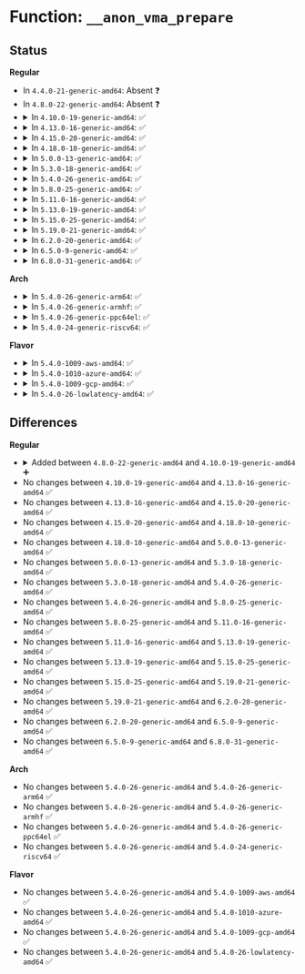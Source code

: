 # Function: <code>__anon_vma_prepare</code>

## Status
<b>Regular</b>
<ul>
<li>
In <code>4.4.0-21-generic-amd64</code>: Absent ❓
</li>
<li>
In <code>4.8.0-22-generic-amd64</code>: Absent ❓
</li>
<li>
<details>
<summary>In <code>4.10.0-19-generic-amd64</code>: ✅</summary>

```c
int __anon_vma_prepare(struct vm_area_struct * vma)
```

```json
{
  "name": "__anon_vma_prepare",
  "collision_type": "Unique Global",
  "inline_type": "No",
  "funcs": [
    {
      "addr": 18446744071580918112,
      "name": "__anon_vma_prepare",
      "external": true,
      "loc": "mm/rmap.c:171",
      "file": "mm/rmap.c",
      "inline": "seen, unknown",
      "caller_inline": [],
      "caller_func": [
        "kernel/events/uprobes.c:uprobe_write_opcode",
        "mm/memory.c:handle_mm_fault",
        "mm/memory.c:handle_mm_fault",
        "mm/memory.c:wp_page_copy",
        "mm/mmap.c:expand_downwards",
        "mm/hugetlb.c:hugetlb_fault",
        "mm/hugetlb.c:hugetlb_cow",
        "mm/huge_memory.c:do_huge_pmd_anonymous_page",
        "mm/userfaultfd.c:mfill_zeropage",
        "mm/userfaultfd.c:mcopy_atomic"
      ]
    }
  ],
  "symbols": [
    {
      "addr": 18446744071580918112,
      "name": "__anon_vma_prepare",
      "section": ".text",
      "bind": "STB_GLOBAL",
      "size": 372
    }
  ]
}
```
</details>
</li>
<li>
<details>
<summary>In <code>4.13.0-16-generic-amd64</code>: ✅</summary>

```c
int __anon_vma_prepare(struct vm_area_struct * vma)
```

```json
{
  "name": "__anon_vma_prepare",
  "collision_type": "Unique Global",
  "inline_type": "No",
  "funcs": [
    {
      "addr": 18446744071580962384,
      "name": "__anon_vma_prepare",
      "external": true,
      "loc": "mm/rmap.c:173",
      "file": "mm/rmap.c",
      "inline": "seen, unknown",
      "caller_inline": [],
      "caller_func": [
        "kernel/events/uprobes.c:uprobe_write_opcode",
        "mm/memory.c:__handle_mm_fault",
        "mm/memory.c:__handle_mm_fault",
        "mm/memory.c:wp_page_copy",
        "mm/mmap.c:expand_downwards",
        "mm/hugetlb.c:hugetlb_no_page",
        "mm/hugetlb.c:hugetlb_cow",
        "mm/huge_memory.c:do_huge_pmd_anonymous_page",
        "mm/userfaultfd.c:mfill_zeropage",
        "mm/userfaultfd.c:mcopy_atomic",
        "mm/userfaultfd.c:mcopy_atomic"
      ]
    }
  ],
  "symbols": [
    {
      "addr": 18446744071580962384,
      "name": "__anon_vma_prepare",
      "section": ".text",
      "bind": "STB_GLOBAL",
      "size": 375
    }
  ]
}
```
</details>
</li>
<li>
<details>
<summary>In <code>4.15.0-20-generic-amd64</code>: ✅</summary>

```c
int __anon_vma_prepare(struct vm_area_struct * vma)
```

```json
{
  "name": "__anon_vma_prepare",
  "collision_type": "Unique Global",
  "inline_type": "No",
  "funcs": [
    {
      "addr": 18446744071581064704,
      "name": "__anon_vma_prepare",
      "external": true,
      "loc": "mm/rmap.c:174",
      "file": "mm/rmap.c",
      "inline": "seen, unknown",
      "caller_inline": [],
      "caller_func": [
        "kernel/events/uprobes.c:uprobe_write_opcode",
        "mm/memory.c:handle_pte_fault",
        "mm/memory.c:handle_pte_fault",
        "mm/memory.c:wp_page_copy",
        "mm/mmap.c:expand_downwards",
        "mm/hugetlb.c:hugetlb_no_page",
        "mm/hugetlb.c:hugetlb_cow",
        "mm/huge_memory.c:do_huge_pmd_anonymous_page",
        "mm/userfaultfd.c:mfill_zeropage",
        "mm/userfaultfd.c:mcopy_atomic",
        "mm/userfaultfd.c:mcopy_atomic"
      ]
    }
  ],
  "symbols": [
    {
      "addr": 18446744071581064704,
      "name": "__anon_vma_prepare",
      "section": ".text",
      "bind": "STB_GLOBAL",
      "size": 375
    }
  ]
}
```
</details>
</li>
<li>
<details>
<summary>In <code>4.18.0-10-generic-amd64</code>: ✅</summary>

```c
int __anon_vma_prepare(struct vm_area_struct * vma)
```

```json
{
  "name": "__anon_vma_prepare",
  "collision_type": "Unique Global",
  "inline_type": "No",
  "funcs": [
    {
      "addr": 18446744071581203792,
      "name": "__anon_vma_prepare",
      "external": true,
      "loc": "mm/rmap.c:175",
      "file": "mm/rmap.c",
      "inline": "seen, unknown",
      "caller_inline": [],
      "caller_func": [
        "kernel/fork.c:copy_mm",
        "kernel/events/uprobes.c:uprobe_write_opcode",
        "mm/memory.c:handle_pte_fault",
        "mm/memory.c:handle_pte_fault",
        "mm/memory.c:wp_page_copy",
        "mm/mmap.c:expand_downwards",
        "mm/hugetlb.c:hugetlb_no_page",
        "mm/hugetlb.c:hugetlb_cow",
        "mm/huge_memory.c:do_huge_pmd_anonymous_page",
        "mm/userfaultfd.c:mfill_zeropage",
        "mm/userfaultfd.c:mcopy_atomic",
        "mm/userfaultfd.c:mcopy_atomic"
      ]
    }
  ],
  "symbols": [
    {
      "addr": 18446744071581203792,
      "name": "__anon_vma_prepare",
      "section": ".text",
      "bind": "STB_GLOBAL",
      "size": 375
    }
  ]
}
```
</details>
</li>
<li>
<details>
<summary>In <code>5.0.0-13-generic-amd64</code>: ✅</summary>

```c
int __anon_vma_prepare(struct vm_area_struct * vma)
```

```json
{
  "name": "__anon_vma_prepare",
  "collision_type": "Unique Global",
  "inline_type": "No",
  "funcs": [
    {
      "addr": 18446744071581287376,
      "name": "__anon_vma_prepare",
      "external": true,
      "loc": "mm/rmap.c:175",
      "file": "mm/rmap.c",
      "inline": "seen, unknown",
      "caller_inline": [],
      "caller_func": [
        "kernel/events/uprobes.c:uprobe_write_opcode",
        "mm/memory.c:__handle_mm_fault",
        "mm/memory.c:__handle_mm_fault",
        "mm/memory.c:wp_page_copy",
        "mm/mmap.c:expand_downwards",
        "mm/hugetlb.c:hugetlb_no_page",
        "mm/hugetlb.c:hugetlb_cow",
        "mm/huge_memory.c:do_huge_pmd_anonymous_page",
        "mm/userfaultfd.c:mfill_zeropage",
        "mm/userfaultfd.c:mcopy_atomic",
        "mm/userfaultfd.c:mcopy_atomic"
      ]
    }
  ],
  "symbols": [
    {
      "addr": 18446744071581287376,
      "name": "__anon_vma_prepare",
      "section": ".text",
      "bind": "STB_GLOBAL",
      "size": 375
    }
  ]
}
```
</details>
</li>
<li>
<details>
<summary>In <code>5.3.0-18-generic-amd64</code>: ✅</summary>

```c
int __anon_vma_prepare(struct vm_area_struct * vma)
```

```json
{
  "name": "__anon_vma_prepare",
  "collision_type": "Unique Global",
  "inline_type": "No",
  "funcs": [
    {
      "addr": 18446744071581361808,
      "name": "__anon_vma_prepare",
      "external": true,
      "loc": "mm/rmap.c:175",
      "file": "mm/rmap.c",
      "inline": "seen, unknown",
      "caller_inline": [],
      "caller_func": [
        "kernel/fork.c:dup_mmap",
        "kernel/events/uprobes.c:uprobe_write_opcode",
        "mm/memory.c:do_fault",
        "mm/memory.c:do_anonymous_page",
        "mm/memory.c:wp_page_copy",
        "mm/mmap.c:expand_downwards",
        "mm/hugetlb.c:hugetlb_no_page",
        "mm/hugetlb.c:hugetlb_cow",
        "mm/huge_memory.c:do_huge_pmd_anonymous_page",
        "mm/userfaultfd.c:mfill_zeropage",
        "mm/userfaultfd.c:mcopy_atomic",
        "mm/userfaultfd.c:mcopy_atomic"
      ]
    }
  ],
  "symbols": [
    {
      "addr": 18446744071581361808,
      "name": "__anon_vma_prepare",
      "section": ".text",
      "bind": "STB_GLOBAL",
      "size": 376
    }
  ]
}
```
</details>
</li>
<li>
<details>
<summary>In <code>5.4.0-26-generic-amd64</code>: ✅</summary>

```c
int __anon_vma_prepare(struct vm_area_struct * vma)
```

```json
{
  "name": "__anon_vma_prepare",
  "collision_type": "Unique Global",
  "inline_type": "No",
  "funcs": [
    {
      "addr": 18446744071581421488,
      "name": "__anon_vma_prepare",
      "external": true,
      "loc": "mm/rmap.c:176",
      "file": "mm/rmap.c",
      "inline": "seen, unknown",
      "caller_inline": [],
      "caller_func": [
        "kernel/fork.c:dup_mmap",
        "kernel/events/uprobes.c:uprobe_write_opcode",
        "mm/memory.c:do_fault",
        "mm/memory.c:do_anonymous_page",
        "mm/memory.c:wp_page_copy",
        "mm/mmap.c:expand_downwards",
        "mm/hugetlb.c:hugetlb_no_page",
        "mm/hugetlb.c:hugetlb_cow",
        "mm/huge_memory.c:do_huge_pmd_anonymous_page",
        "mm/userfaultfd.c:mfill_zeropage",
        "mm/userfaultfd.c:mcopy_atomic",
        "mm/userfaultfd.c:mcopy_atomic"
      ]
    }
  ],
  "symbols": [
    {
      "addr": 18446744071581421488,
      "name": "__anon_vma_prepare",
      "section": ".text",
      "bind": "STB_GLOBAL",
      "size": 376
    }
  ]
}
```
</details>
</li>
<li>
<details>
<summary>In <code>5.8.0-25-generic-amd64</code>: ✅</summary>

```c
int __anon_vma_prepare(struct vm_area_struct * vma)
```

```json
{
  "name": "__anon_vma_prepare",
  "collision_type": "Unique Global",
  "inline_type": "No",
  "funcs": [
    {
      "addr": 18446744071581623248,
      "name": "__anon_vma_prepare",
      "external": true,
      "loc": "mm/rmap.c:182",
      "file": "mm/rmap.c",
      "inline": "seen, unknown",
      "caller_inline": [],
      "caller_func": [
        "kernel/events/uprobes.c:uprobe_write_opcode",
        "mm/memory.c:do_cow_fault",
        "mm/memory.c:do_anonymous_page",
        "mm/memory.c:wp_page_copy",
        "mm/mmap.c:expand_downwards",
        "mm/hugetlb.c:hugetlb_no_page",
        "mm/hugetlb.c:hugetlb_cow",
        "mm/huge_memory.c:do_huge_pmd_anonymous_page",
        "mm/userfaultfd.c:mfill_zeropage",
        "mm/userfaultfd.c:mcopy_atomic",
        "mm/userfaultfd.c:mcopy_atomic"
      ]
    }
  ],
  "symbols": [
    {
      "addr": 18446744071581623248,
      "name": "__anon_vma_prepare",
      "section": ".text",
      "bind": "STB_GLOBAL",
      "size": 376
    }
  ]
}
```
</details>
</li>
<li>
<details>
<summary>In <code>5.11.0-16-generic-amd64</code>: ✅</summary>

```c
int __anon_vma_prepare(struct vm_area_struct * vma)
```

```json
{
  "name": "__anon_vma_prepare",
  "collision_type": "Unique Global",
  "inline_type": "No",
  "funcs": [
    {
      "addr": 18446744071581669456,
      "name": "__anon_vma_prepare",
      "external": true,
      "loc": "mm/rmap.c:182",
      "file": "mm/rmap.c",
      "inline": "seen, unknown",
      "caller_inline": [],
      "caller_func": [
        "kernel/events/uprobes.c:uprobe_write_opcode",
        "mm/memory.c:do_cow_fault",
        "mm/memory.c:do_anonymous_page",
        "mm/memory.c:wp_page_copy",
        "mm/mmap.c:expand_downwards",
        "mm/hugetlb.c:hugetlb_no_page",
        "mm/hugetlb.c:hugetlb_cow",
        "mm/huge_memory.c:do_huge_pmd_anonymous_page",
        "mm/userfaultfd.c:mfill_zeropage",
        "mm/userfaultfd.c:mcopy_atomic",
        "mm/userfaultfd.c:mcopy_atomic"
      ]
    }
  ],
  "symbols": [
    {
      "addr": 18446744071581669456,
      "name": "__anon_vma_prepare",
      "section": ".text",
      "bind": "STB_GLOBAL",
      "size": 376
    }
  ]
}
```
</details>
</li>
<li>
<details>
<summary>In <code>5.13.0-19-generic-amd64</code>: ✅</summary>

```c
int __anon_vma_prepare(struct vm_area_struct * vma)
```

```json
{
  "name": "__anon_vma_prepare",
  "collision_type": "Unique Global",
  "inline_type": "No",
  "funcs": [
    {
      "addr": 18446744071581691680,
      "name": "__anon_vma_prepare",
      "external": true,
      "loc": "mm/rmap.c:182",
      "file": "mm/rmap.c",
      "inline": "seen, unknown",
      "caller_inline": [],
      "caller_func": [
        "kernel/events/uprobes.c:uprobe_write_opcode",
        "mm/memory.c:do_fault",
        "mm/memory.c:do_anonymous_page",
        "mm/memory.c:wp_page_copy",
        "mm/mmap.c:expand_downwards",
        "mm/hugetlb.c:hugetlb_no_page",
        "mm/hugetlb.c:hugetlb_cow",
        "mm/huge_memory.c:do_huge_pmd_anonymous_page",
        "mm/userfaultfd.c:mcopy_continue",
        "mm/userfaultfd.c:mfill_zeropage",
        "mm/userfaultfd.c:mcopy_atomic",
        "mm/userfaultfd.c:mcopy_atomic"
      ]
    }
  ],
  "symbols": [
    {
      "addr": 18446744071581691680,
      "name": "__anon_vma_prepare",
      "section": ".text",
      "bind": "STB_GLOBAL",
      "size": 376
    }
  ]
}
```
</details>
</li>
<li>
<details>
<summary>In <code>5.15.0-25-generic-amd64</code>: ✅</summary>

```c
int __anon_vma_prepare(struct vm_area_struct * vma)
```

```json
{
  "name": "__anon_vma_prepare",
  "collision_type": "Unique Global",
  "inline_type": "No",
  "funcs": [
    {
      "addr": 18446744071581963072,
      "name": "__anon_vma_prepare",
      "external": true,
      "loc": "mm/rmap.c:183",
      "file": "mm/rmap.c",
      "inline": "seen, unknown",
      "caller_inline": [],
      "caller_func": [
        "kernel/events/uprobes.c:uprobe_write_opcode",
        "mm/memory.c:do_fault",
        "mm/memory.c:do_anonymous_page",
        "mm/memory.c:wp_page_copy",
        "mm/mmap.c:expand_downwards",
        "mm/hugetlb.c:hugetlb_no_page",
        "mm/hugetlb.c:hugetlb_cow",
        "mm/huge_memory.c:do_huge_pmd_anonymous_page",
        "mm/userfaultfd.c:mcopy_continue",
        "mm/userfaultfd.c:mcopy_continue",
        "mm/userfaultfd.c:mfill_zeropage",
        "mm/userfaultfd.c:mcopy_atomic",
        "mm/userfaultfd.c:mcopy_atomic"
      ]
    }
  ],
  "symbols": [
    {
      "addr": 18446744071581963072,
      "name": "__anon_vma_prepare",
      "section": ".text",
      "bind": "STB_GLOBAL",
      "size": 376
    }
  ]
}
```
</details>
</li>
<li>
<details>
<summary>In <code>5.19.0-21-generic-amd64</code>: ✅</summary>

```c
int __anon_vma_prepare(struct vm_area_struct * vma)
```

```json
{
  "name": "__anon_vma_prepare",
  "collision_type": "Unique Global",
  "inline_type": "No",
  "funcs": [
    {
      "addr": 18446744071582383072,
      "name": "__anon_vma_prepare",
      "external": true,
      "loc": "mm/rmap.c:187",
      "file": "mm/rmap.c",
      "inline": "seen, unknown",
      "caller_inline": [],
      "caller_func": [
        "kernel/events/uprobes.c:uprobe_write_opcode",
        "mm/memory.c:do_fault",
        "mm/memory.c:do_anonymous_page",
        "mm/memory.c:wp_page_copy",
        "mm/mmap.c:expand_downwards",
        "mm/hugetlb.c:hugetlb_no_page",
        "mm/hugetlb.c:hugetlb_wp",
        "mm/huge_memory.c:do_huge_pmd_anonymous_page",
        "mm/userfaultfd.c:mcopy_continue",
        "mm/userfaultfd.c:mcopy_continue",
        "mm/userfaultfd.c:mfill_zeropage",
        "mm/userfaultfd.c:mcopy_atomic",
        "mm/userfaultfd.c:mcopy_atomic"
      ]
    }
  ],
  "symbols": [
    {
      "addr": 18446744071582383072,
      "name": "__anon_vma_prepare",
      "section": ".text",
      "bind": "STB_GLOBAL",
      "size": 380
    }
  ]
}
```
</details>
</li>
<li>
<details>
<summary>In <code>6.2.0-20-generic-amd64</code>: ✅</summary>

```c
int __anon_vma_prepare(struct vm_area_struct * vma)
```

```json
{
  "name": "__anon_vma_prepare",
  "collision_type": "Unique Global",
  "inline_type": "No",
  "funcs": [
    {
      "addr": 18446744071582886496,
      "name": "__anon_vma_prepare",
      "external": true,
      "loc": "mm/rmap.c:187",
      "file": "mm/rmap.c",
      "inline": "seen, unknown",
      "caller_inline": [],
      "caller_func": [
        "kernel/events/uprobes.c:uprobe_write_opcode",
        "mm/memory.c:do_fault",
        "mm/memory.c:do_anonymous_page",
        "mm/memory.c:wp_page_copy",
        "mm/mmap.c:expand_downwards",
        "mm/hugetlb.c:hugetlb_no_page",
        "mm/hugetlb.c:hugetlb_wp",
        "mm/huge_memory.c:do_huge_pmd_anonymous_page",
        "mm/userfaultfd.c:mcopy_continue",
        "mm/userfaultfd.c:mcopy_continue",
        "mm/userfaultfd.c:mfill_zeropage",
        "mm/userfaultfd.c:mcopy_atomic",
        "mm/userfaultfd.c:mcopy_atomic"
      ]
    }
  ],
  "symbols": [
    {
      "addr": 18446744071582886496,
      "name": "__anon_vma_prepare",
      "section": ".text",
      "bind": "STB_GLOBAL",
      "size": 374
    }
  ]
}
```
</details>
</li>
<li>
<details>
<summary>In <code>6.5.0-9-generic-amd64</code>: ✅</summary>

```c
int __anon_vma_prepare(struct vm_area_struct * vma)
```

```json
{
  "name": "__anon_vma_prepare",
  "collision_type": "Unique Global",
  "inline_type": "No",
  "funcs": [
    {
      "addr": 18446744071583101344,
      "name": "__anon_vma_prepare",
      "external": true,
      "loc": "mm/rmap.c:188",
      "file": "mm/rmap.c",
      "inline": "seen, unknown",
      "caller_inline": [],
      "caller_func": [
        "kernel/events/uprobes.c:uprobe_write_opcode",
        "mm/memory.c:do_cow_fault",
        "mm/memory.c:do_anonymous_page",
        "mm/memory.c:wp_page_copy",
        "mm/mmap.c:expand_downwards",
        "mm/hugetlb.c:hugetlb_no_page",
        "mm/hugetlb.c:hugetlb_wp",
        "mm/huge_memory.c:do_huge_pmd_anonymous_page",
        "mm/userfaultfd.c:mfill_atomic_continue",
        "mm/userfaultfd.c:mfill_atomic_continue",
        "mm/userfaultfd.c:mfill_atomic_zeropage",
        "mm/userfaultfd.c:mfill_atomic_copy",
        "mm/userfaultfd.c:mfill_atomic_copy"
      ]
    }
  ],
  "symbols": [
    {
      "addr": 18446744071583101344,
      "name": "__anon_vma_prepare",
      "section": ".text",
      "bind": "STB_GLOBAL",
      "size": 377
    }
  ]
}
```
</details>
</li>
<li>
<details>
<summary>In <code>6.8.0-31-generic-amd64</code>: ✅</summary>

```c
int __anon_vma_prepare(struct vm_area_struct * vma)
```

```json
{
  "name": "__anon_vma_prepare",
  "collision_type": "Unique Global",
  "inline_type": "No",
  "funcs": [
    {
      "addr": 18446744071583284064,
      "name": "__anon_vma_prepare",
      "external": true,
      "loc": "mm/rmap.c:188",
      "file": "mm/rmap.c",
      "inline": "seen, unknown",
      "caller_inline": [],
      "caller_func": [
        "kernel/events/uprobes.c:uprobe_write_opcode",
        "mm/memory.c:do_fault",
        "mm/memory.c:do_anonymous_page",
        "mm/memory.c:wp_page_copy",
        "mm/mmap.c:expand_downwards",
        "mm/hugetlb.c:hugetlb_no_page",
        "mm/hugetlb.c:hugetlb_wp",
        "mm/migrate_device.c:migrate_vma_insert_page",
        "mm/huge_memory.c:do_huge_pmd_anonymous_page",
        "mm/userfaultfd.c:move_pages",
        "mm/userfaultfd.c:mfill_atomic_poison",
        "mm/userfaultfd.c:mfill_atomic_poison",
        "mm/userfaultfd.c:mfill_atomic_continue",
        "mm/userfaultfd.c:mfill_atomic_continue",
        "mm/userfaultfd.c:mfill_atomic_zeropage",
        "mm/userfaultfd.c:mfill_atomic_copy",
        "mm/userfaultfd.c:mfill_atomic_copy"
      ]
    }
  ],
  "symbols": [
    {
      "addr": 18446744071583284064,
      "name": "__anon_vma_prepare",
      "section": ".text",
      "bind": "STB_GLOBAL",
      "size": 377
    }
  ]
}
```
</details>
</li>
</ul>
<b>Arch</b>
<ul>
<li>
<details>
<summary>In <code>5.4.0-26-generic-arm64</code>: ✅</summary>

```c
int __anon_vma_prepare(struct vm_area_struct * vma)
```

```json
{
  "name": "__anon_vma_prepare",
  "collision_type": "Unique Global",
  "inline_type": "No",
  "funcs": [
    {
      "addr": 18446603336492821712,
      "name": "__anon_vma_prepare",
      "external": true,
      "loc": "mm/rmap.c:176",
      "file": "mm/rmap.c",
      "inline": "seen, unknown",
      "caller_inline": [],
      "caller_func": [
        "kernel/fork.c:dup_mmap",
        "kernel/events/uprobes.c:uprobe_write_opcode",
        "mm/memory.c:do_fault",
        "mm/memory.c:do_anonymous_page",
        "mm/memory.c:wp_page_copy",
        "mm/mmap.c:expand_downwards",
        "mm/hugetlb.c:hugetlb_no_page",
        "mm/hugetlb.c:hugetlb_cow",
        "mm/huge_memory.c:do_huge_pmd_anonymous_page",
        "mm/userfaultfd.c:mfill_zeropage",
        "mm/userfaultfd.c:mcopy_atomic",
        "mm/userfaultfd.c:mcopy_atomic"
      ]
    }
  ],
  "symbols": [
    {
      "addr": 18446603336492821712,
      "name": "__anon_vma_prepare",
      "section": ".text",
      "bind": "STB_GLOBAL",
      "size": 460
    }
  ]
}
```
</details>
</li>
<li>
<details>
<summary>In <code>5.4.0-26-generic-armhf</code>: ✅</summary>

```c
int __anon_vma_prepare(struct vm_area_struct * vma)
```

```json
{
  "name": "__anon_vma_prepare",
  "collision_type": "Unique Global",
  "inline_type": "No",
  "funcs": [
    {
      "addr": 3226628552,
      "name": "__anon_vma_prepare",
      "external": true,
      "loc": "mm/rmap.c:176",
      "file": "mm/rmap.c",
      "inline": "seen, unknown",
      "caller_inline": [],
      "caller_func": [
        "kernel/fork.c:dup_mmap",
        "kernel/events/uprobes.c:uprobe_write_opcode",
        "mm/memory.c:do_fault",
        "mm/memory.c:do_anonymous_page",
        "mm/memory.c:wp_page_copy",
        "mm/mmap.c:expand_downwards",
        "mm/userfaultfd.c:mfill_zeropage",
        "mm/userfaultfd.c:mcopy_atomic"
      ]
    }
  ],
  "symbols": [
    {
      "addr": 3226628552,
      "name": "__anon_vma_prepare",
      "section": ".text",
      "bind": "STB_GLOBAL",
      "size": 392
    }
  ]
}
```
</details>
</li>
<li>
<details>
<summary>In <code>5.4.0-26-generic-ppc64el</code>: ✅</summary>

```c
int __anon_vma_prepare(struct vm_area_struct * vma)
```

```json
{
  "name": "__anon_vma_prepare",
  "collision_type": "Unique Global",
  "inline_type": "No",
  "funcs": [
    {
      "addr": 13835058055286205280,
      "name": "__anon_vma_prepare",
      "external": true,
      "loc": "mm/rmap.c:176",
      "file": "mm/rmap.c",
      "inline": "seen, unknown",
      "caller_inline": [],
      "caller_func": [
        "kernel/fork.c:dup_mmap",
        "kernel/events/uprobes.c:uprobe_write_opcode",
        "mm/memory.c:do_fault",
        "mm/memory.c:do_anonymous_page",
        "mm/memory.c:wp_page_copy",
        "mm/mmap.c:expand_downwards",
        "mm/hugetlb.c:hugetlb_no_page",
        "mm/hugetlb.c:hugetlb_cow",
        "mm/huge_memory.c:do_huge_pmd_anonymous_page",
        "mm/userfaultfd.c:mfill_zeropage",
        "mm/userfaultfd.c:mcopy_atomic",
        "mm/userfaultfd.c:mcopy_atomic"
      ]
    }
  ],
  "symbols": [
    {
      "addr": 13835058055286205280,
      "name": "__anon_vma_prepare",
      "section": ".text",
      "bind": "STB_GLOBAL",
      "size": 636
    }
  ]
}
```
</details>
</li>
<li>
<details>
<summary>In <code>5.4.0-24-generic-riscv64</code>: ✅</summary>

```c
int __anon_vma_prepare(struct vm_area_struct * vma)
```

```json
{
  "name": "__anon_vma_prepare",
  "collision_type": "Unique Global",
  "inline_type": "No",
  "funcs": [
    {
      "addr": 18446743936272778158,
      "name": "__anon_vma_prepare",
      "external": true,
      "loc": "mm/rmap.c:176",
      "file": "mm/rmap.c",
      "inline": "seen, unknown",
      "caller_inline": [],
      "caller_func": [
        "kernel/fork.c:dup_mmap",
        "mm/memory.c:do_fault",
        "mm/memory.c:do_anonymous_page",
        "mm/memory.c:wp_page_copy",
        "mm/mmap.c:expand_downwards",
        "mm/hugetlb.c:hugetlb_no_page",
        "mm/hugetlb.c:hugetlb_cow",
        "mm/userfaultfd.c:mfill_zeropage",
        "mm/userfaultfd.c:mcopy_atomic",
        "mm/userfaultfd.c:mcopy_atomic"
      ]
    }
  ],
  "symbols": [
    {
      "addr": 18446743936272778158,
      "name": "__anon_vma_prepare",
      "section": ".text",
      "bind": "STB_GLOBAL",
      "size": 406
    }
  ]
}
```
</details>
</li>
</ul>
<b>Flavor</b>
<ul>
<li>
<details>
<summary>In <code>5.4.0-1009-aws-amd64</code>: ✅</summary>

```c
int __anon_vma_prepare(struct vm_area_struct * vma)
```

```json
{
  "name": "__anon_vma_prepare",
  "collision_type": "Unique Global",
  "inline_type": "No",
  "funcs": [
    {
      "addr": 18446744071581390336,
      "name": "__anon_vma_prepare",
      "external": true,
      "loc": "mm/rmap.c:176",
      "file": "mm/rmap.c",
      "inline": "seen, unknown",
      "caller_inline": [],
      "caller_func": [
        "kernel/fork.c:dup_mmap",
        "kernel/events/uprobes.c:uprobe_write_opcode",
        "mm/memory.c:do_fault",
        "mm/memory.c:do_anonymous_page",
        "mm/memory.c:wp_page_copy",
        "mm/mmap.c:expand_downwards",
        "mm/hugetlb.c:hugetlb_no_page",
        "mm/hugetlb.c:hugetlb_cow",
        "mm/huge_memory.c:do_huge_pmd_anonymous_page",
        "mm/userfaultfd.c:mfill_zeropage",
        "mm/userfaultfd.c:mcopy_atomic",
        "mm/userfaultfd.c:mcopy_atomic"
      ]
    }
  ],
  "symbols": [
    {
      "addr": 18446744071581390336,
      "name": "__anon_vma_prepare",
      "section": ".text",
      "bind": "STB_GLOBAL",
      "size": 376
    }
  ]
}
```
</details>
</li>
<li>
<details>
<summary>In <code>5.4.0-1010-azure-amd64</code>: ✅</summary>

```c
int __anon_vma_prepare(struct vm_area_struct * vma)
```

```json
{
  "name": "__anon_vma_prepare",
  "collision_type": "Unique Global",
  "inline_type": "No",
  "funcs": [
    {
      "addr": 18446744071581333040,
      "name": "__anon_vma_prepare",
      "external": true,
      "loc": "mm/rmap.c:176",
      "file": "mm/rmap.c",
      "inline": "seen, unknown",
      "caller_inline": [],
      "caller_func": [
        "kernel/fork.c:dup_mmap",
        "kernel/events/uprobes.c:uprobe_write_opcode",
        "mm/memory.c:do_fault",
        "mm/memory.c:do_anonymous_page",
        "mm/memory.c:wp_page_copy",
        "mm/mmap.c:expand_downwards",
        "mm/hugetlb.c:hugetlb_no_page",
        "mm/hugetlb.c:hugetlb_cow",
        "mm/huge_memory.c:do_huge_pmd_anonymous_page",
        "mm/userfaultfd.c:mfill_zeropage",
        "mm/userfaultfd.c:mcopy_atomic",
        "mm/userfaultfd.c:mcopy_atomic"
      ]
    }
  ],
  "symbols": [
    {
      "addr": 18446744071581333040,
      "name": "__anon_vma_prepare",
      "section": ".text",
      "bind": "STB_GLOBAL",
      "size": 376
    }
  ]
}
```
</details>
</li>
<li>
<details>
<summary>In <code>5.4.0-1009-gcp-amd64</code>: ✅</summary>

```c
int __anon_vma_prepare(struct vm_area_struct * vma)
```

```json
{
  "name": "__anon_vma_prepare",
  "collision_type": "Unique Global",
  "inline_type": "No",
  "funcs": [
    {
      "addr": 18446744071581381536,
      "name": "__anon_vma_prepare",
      "external": true,
      "loc": "mm/rmap.c:176",
      "file": "mm/rmap.c",
      "inline": "seen, unknown",
      "caller_inline": [],
      "caller_func": [
        "kernel/fork.c:dup_mmap",
        "kernel/events/uprobes.c:uprobe_write_opcode",
        "mm/memory.c:do_fault",
        "mm/memory.c:do_anonymous_page",
        "mm/memory.c:wp_page_copy",
        "mm/mmap.c:expand_downwards",
        "mm/hugetlb.c:hugetlb_no_page",
        "mm/hugetlb.c:hugetlb_cow",
        "mm/huge_memory.c:do_huge_pmd_anonymous_page",
        "mm/userfaultfd.c:mfill_zeropage",
        "mm/userfaultfd.c:mcopy_atomic",
        "mm/userfaultfd.c:mcopy_atomic"
      ]
    }
  ],
  "symbols": [
    {
      "addr": 18446744071581381536,
      "name": "__anon_vma_prepare",
      "section": ".text",
      "bind": "STB_GLOBAL",
      "size": 376
    }
  ]
}
```
</details>
</li>
<li>
<details>
<summary>In <code>5.4.0-26-lowlatency-amd64</code>: ✅</summary>

```c
int __anon_vma_prepare(struct vm_area_struct * vma)
```

```json
{
  "name": "__anon_vma_prepare",
  "collision_type": "Unique Global",
  "inline_type": "No",
  "funcs": [
    {
      "addr": 18446744071581445392,
      "name": "__anon_vma_prepare",
      "external": true,
      "loc": "mm/rmap.c:176",
      "file": "mm/rmap.c",
      "inline": "seen, unknown",
      "caller_inline": [],
      "caller_func": [
        "kernel/fork.c:dup_mmap",
        "kernel/events/uprobes.c:uprobe_write_opcode",
        "mm/memory.c:do_fault",
        "mm/memory.c:do_anonymous_page",
        "mm/memory.c:wp_page_copy",
        "mm/mmap.c:expand_downwards",
        "mm/hugetlb.c:hugetlb_no_page",
        "mm/hugetlb.c:hugetlb_cow",
        "mm/huge_memory.c:do_huge_pmd_anonymous_page",
        "mm/userfaultfd.c:mfill_zeropage",
        "mm/userfaultfd.c:mcopy_atomic",
        "mm/userfaultfd.c:mcopy_atomic"
      ]
    }
  ],
  "symbols": [
    {
      "addr": 18446744071581445392,
      "name": "__anon_vma_prepare",
      "section": ".text",
      "bind": "STB_GLOBAL",
      "size": 354
    }
  ]
}
```
</details>
</li>
</ul>

## Differences
<b>Regular</b>
<ul>
<li>
<details>
<summary>Added between <code>4.8.0-22-generic-amd64</code> and <code>4.10.0-19-generic-amd64</code> ➕</summary>

```c
int __anon_vma_prepare(struct vm_area_struct * vma)
```
</details>
</li>
<li>
No changes between <code>4.10.0-19-generic-amd64</code> and <code>4.13.0-16-generic-amd64</code> ✅
</li>
<li>
No changes between <code>4.13.0-16-generic-amd64</code> and <code>4.15.0-20-generic-amd64</code> ✅
</li>
<li>
No changes between <code>4.15.0-20-generic-amd64</code> and <code>4.18.0-10-generic-amd64</code> ✅
</li>
<li>
No changes between <code>4.18.0-10-generic-amd64</code> and <code>5.0.0-13-generic-amd64</code> ✅
</li>
<li>
No changes between <code>5.0.0-13-generic-amd64</code> and <code>5.3.0-18-generic-amd64</code> ✅
</li>
<li>
No changes between <code>5.3.0-18-generic-amd64</code> and <code>5.4.0-26-generic-amd64</code> ✅
</li>
<li>
No changes between <code>5.4.0-26-generic-amd64</code> and <code>5.8.0-25-generic-amd64</code> ✅
</li>
<li>
No changes between <code>5.8.0-25-generic-amd64</code> and <code>5.11.0-16-generic-amd64</code> ✅
</li>
<li>
No changes between <code>5.11.0-16-generic-amd64</code> and <code>5.13.0-19-generic-amd64</code> ✅
</li>
<li>
No changes between <code>5.13.0-19-generic-amd64</code> and <code>5.15.0-25-generic-amd64</code> ✅
</li>
<li>
No changes between <code>5.15.0-25-generic-amd64</code> and <code>5.19.0-21-generic-amd64</code> ✅
</li>
<li>
No changes between <code>5.19.0-21-generic-amd64</code> and <code>6.2.0-20-generic-amd64</code> ✅
</li>
<li>
No changes between <code>6.2.0-20-generic-amd64</code> and <code>6.5.0-9-generic-amd64</code> ✅
</li>
<li>
No changes between <code>6.5.0-9-generic-amd64</code> and <code>6.8.0-31-generic-amd64</code> ✅
</li>
</ul>
<b>Arch</b>
<ul>
<li>
No changes between <code>5.4.0-26-generic-amd64</code> and <code>5.4.0-26-generic-arm64</code> ✅
</li>
<li>
No changes between <code>5.4.0-26-generic-amd64</code> and <code>5.4.0-26-generic-armhf</code> ✅
</li>
<li>
No changes between <code>5.4.0-26-generic-amd64</code> and <code>5.4.0-26-generic-ppc64el</code> ✅
</li>
<li>
No changes between <code>5.4.0-26-generic-amd64</code> and <code>5.4.0-24-generic-riscv64</code> ✅
</li>
</ul>
<b>Flavor</b>
<ul>
<li>
No changes between <code>5.4.0-26-generic-amd64</code> and <code>5.4.0-1009-aws-amd64</code> ✅
</li>
<li>
No changes between <code>5.4.0-26-generic-amd64</code> and <code>5.4.0-1010-azure-amd64</code> ✅
</li>
<li>
No changes between <code>5.4.0-26-generic-amd64</code> and <code>5.4.0-1009-gcp-amd64</code> ✅
</li>
<li>
No changes between <code>5.4.0-26-generic-amd64</code> and <code>5.4.0-26-lowlatency-amd64</code> ✅
</li>
</ul>
